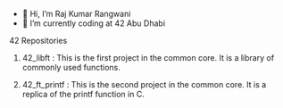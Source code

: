 - 👋 Hi, I’m Raj Kumar Rangwani
- 🌱 I’m currently coding at 42 Abu Dhabi

42 Repositories

1. 42_libft : This is the first project in the common core. It is a library of commonly used functions.

2. 42_ft_printf : This is the second  project in the common core. It is a replica of the printf function in C.


<!---
rrangwan/rrangwan is a ✨ special ✨ repository because its `README.md` (this file) appears on your GitHub profile.
You can click the Preview link to take a look at your changes.
--->
